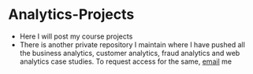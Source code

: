 # Analytics-Projects
- Here I will post my course projects
- There is another private repository I maintain where I have pushed all the business analytics, customer analytics, fraud analytics and web analytics case studies. To request access for the same, [email](sudhanshudalela@gmail.com) me
